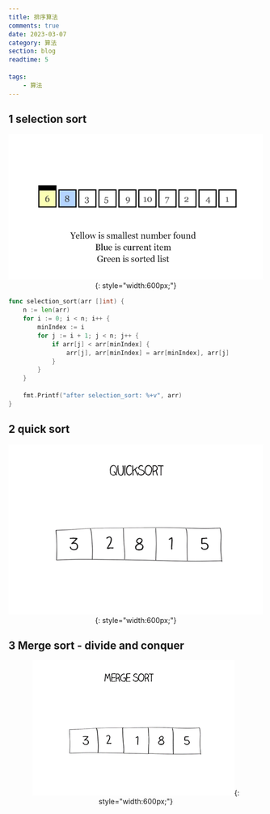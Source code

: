 ```yaml
---
title: 排序算法
comments: true
date: 2023-03-07
category: 算法
section: blog
readtime: 5

tags:
    - 算法
---
```


## 1 selection sort

<center>

![](./img/selection-sort.gif){: style="width:600px;"}
</center>

```go title="selection_sort.go" linenums="1"
func selection_sort(arr []int) {
	n := len(arr)
	for i := 0; i < n; i++ {
		minIndex := i
		for j := i + 1; j < n; j++ {
			if arr[j] < arr[minIndex] {
				arr[j], arr[minIndex] = arr[minIndex], arr[j]
			}
		}
	}

	fmt.Printf("after selection_sort: %+v", arr)
}

```

## 2 quick sort

<center>

![](./img/quicksort.gif){: style="width:600px;"}
</center>

## 3 Merge sort - divide and conquer



<center>

![](./img/mergesort.gif){: style="width:600px;"}
</center>
